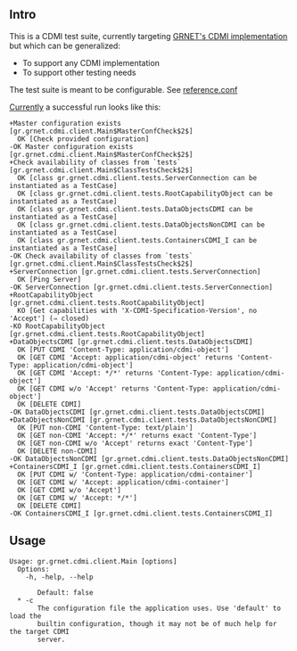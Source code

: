## Intro

This is a CDMI test suite, currently targeting [GRNET's CDMI implementation](https://github.com/grnet/pithos-j) but which can be generalized:

* To support any CDMI implementation
* To support other testing needs

The test suite is meant to be configurable. See [reference.conf](https://github.com/grnet/cdmi-testsuite/blob/master/src/main/resources/reference.conf)

[Currently](https://github.com/grnet/cdmi-testsuite/commit/a02b9921554582224b1eab549039b0c7f6be8c9b) a successful run looks like this:

```
+Master configuration exists [gr.grnet.cdmi.client.Main$MasterConfCheck$2$]
  OK [Check provided configuration]
-OK Master configuration exists [gr.grnet.cdmi.client.Main$MasterConfCheck$2$]
+Check availability of classes from `tests` [gr.grnet.cdmi.client.Main$ClassTestsCheck$2$]
  OK [class gr.grnet.cdmi.client.tests.ServerConnection can be instantiated as a TestCase]
  OK [class gr.grnet.cdmi.client.tests.RootCapabilityObject can be instantiated as a TestCase]
  OK [class gr.grnet.cdmi.client.tests.DataObjectsCDMI can be instantiated as a TestCase]
  OK [class gr.grnet.cdmi.client.tests.DataObjectsNonCDMI can be instantiated as a TestCase]
  OK [class gr.grnet.cdmi.client.tests.ContainersCDMI_I can be instantiated as a TestCase]
-OK Check availability of classes from `tests` [gr.grnet.cdmi.client.Main$ClassTestsCheck$2$]
+ServerConnection [gr.grnet.cdmi.client.tests.ServerConnection]
  OK [Ping Server]
-OK ServerConnection [gr.grnet.cdmi.client.tests.ServerConnection]
+RootCapabilityObject [gr.grnet.cdmi.client.tests.RootCapabilityObject]
  KO [Get capabilities with 'X-CDMI-Specification-Version', no 'Accept'] (⇒ closed)
-KO RootCapabilityObject [gr.grnet.cdmi.client.tests.RootCapabilityObject]
+DataObjectsCDMI [gr.grnet.cdmi.client.tests.DataObjectsCDMI]
  OK [PUT CDMI 'Content-Type: application/cdmi-object']
  OK [GET CDMI 'Accept: application/cdmi-object' returns 'Content-Type: application/cdmi-object']
  OK [GET CDMI 'Accept: */*' returns 'Content-Type: application/cdmi-object']
  OK [GET CDMI w/o 'Accept' returns 'Content-Type: application/cdmi-object']
  OK [DELETE CDMI]
-OK DataObjectsCDMI [gr.grnet.cdmi.client.tests.DataObjectsCDMI]
+DataObjectsNonCDMI [gr.grnet.cdmi.client.tests.DataObjectsNonCDMI]
  OK [PUT non-CDMI 'Content-Type: text/plain']
  OK [GET non-CDMI 'Accept: */*' returns exact 'Content-Type']
  OK [GET non-CDMI w/o 'Accept' returns exact 'Content-Type']
  OK [DELETE non-CDMI]
-OK DataObjectsNonCDMI [gr.grnet.cdmi.client.tests.DataObjectsNonCDMI]
+ContainersCDMI_I [gr.grnet.cdmi.client.tests.ContainersCDMI_I]
  OK [PUT CDMI w/ 'Content-Type: application/cdmi-container']
  OK [GET CDMI w/ 'Accept: application/cdmi-container']
  OK [GET CDMI w/o 'Accept']
  OK [GET CDMI w/ 'Accept: */*']
  OK [DELETE CDMI]
-OK ContainersCDMI_I [gr.grnet.cdmi.client.tests.ContainersCDMI_I]
```

## Usage

```
Usage: gr.grnet.cdmi.client.Main [options]
  Options:
    -h, -help, --help

       Default: false
  * -c
       The configuration file the application uses. Use 'default' to load the
       builtin configuration, though it may not be of much help for the target CDMI
       server.
```
